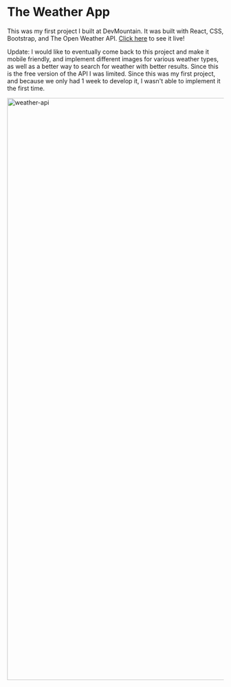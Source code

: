 # The Weather App
This was my first project I built at DevMountain. It was built with React, CSS, Bootstrap, and The Open Weather API. [Click here](https://the-weather-app-664da7.netlify.app/) to see it live!

Update: I would like to eventually come back to this project and make it mobile friendly, and implement different images for various weather types, as well as a better way to search for weather with better results. Since this is the free version of the API I was limited. Since this was my first project, and because we only had 1 week to develop it, I wasn't able to implement it the first time.

<img width="1353" alt="weather-api" src="https://user-images.githubusercontent.com/42985712/181861916-2859b8d5-7bd0-48d6-95cb-93bcf3d1efd6.PNG">
